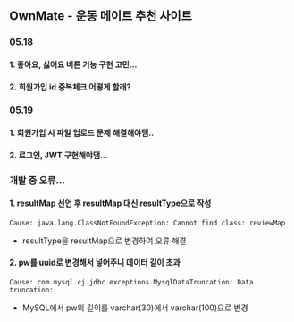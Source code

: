 ## OwnMate - 운동 메이트 추천 사이트
### 05.18
#### 1. 좋아요, 싫어요 버튼 기능 구현 고민...
#### 2. 회원가입 id 중복체크 어떻게 할래?
 
### 05.19
#### 1. 회원가입 시 파일 업로드 문제 해결해야댐..
#### 2. 로그인, JWT 구현해야댐...




### 개발 중 오류...
#### 1. resultMap 선언 후 resultMap 대신 resultType으로 작성
`Cause: java.lang.ClassNotFoundException: Cannot find class: reviewMap`
 - resultType을 resultMap으로 변경하여 오류 해결
 #### 2. pw를 uuid로 변경해서 넣어주니 데이터 길이 초과
 `Cause: com.mysql.cj.jdbc.exceptions.MysqlDataTruncation: Data truncation:`
 - MySQL에서 pw의 길이를 varchar(30)에서 varchar(100)으로 변경